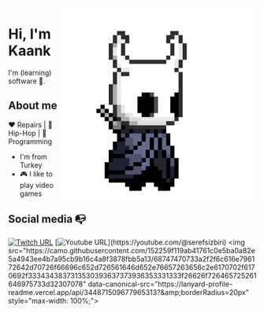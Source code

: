 <img align="right" width="400" height="400" src="https://raw.githubusercontent.com/ZerrowOnDiscord/ZerrowOnDiscord/master/assets/hollor_knight.gif">


# Hi, I'm Kaank
I'm (learning) software 🤖.

## About me 

:heart: Repairs | :black_heart: Hip-Hop | :blue_heart: Programming

-  I'm from Turkey
- :video_game: I like to play video games

## Social media :mailbox_with_no_mail:

[![Twitch URL](https://img.shields.io/twitter/url?color=%231DA1F2&label=follow&logo=twitter&logoColor=%231DA1F2&style=flat-square&url=https%3A%2F%2Fwww.reddit.com%2Fuser%2FFatChicken277)](https://twitch.tv/serefsizbirisi)
[![Youtube URL](https://img.shields.io/twitter/url?color=%23fb3958&label=follow&logo=instagram&logoColor=%23fb3958&style=flat-square&url=https%3A%2F%2Fwww.instagram.com%2Falejorc_)](https://youtube.com/@serefsizbiri)
<img src="https://camo.githubusercontent.com/152259f119ab41761c0e5ba0a82e5a4943ee4b7a95cb9b16c4a8f3878fbb5a13/68747470733a2f2f6c616e796172642d70726f66696c652d726561646d652e76657263656c2e6170702f6170692f3334343837313530393637373936353331333f26626f726465725261646975733d32307078" data-canonical-src="https://lanyard-profile-readme.vercel.app/api/344871509677965313?&amp;borderRadius=20px" style="max-width: 100%;">
